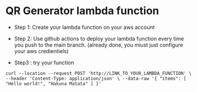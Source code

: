 # QR Generator lambda function

* Step 1: Create your lambda function on your aws account

* Step 2: Use github actions to deploy your lambda function every time you push to the main branch. (already done, you miust just configure your aws credientiels)

* Step3 : try your function

`
curl --location --request POST 'http://LINK_TO_YOUR_LAMBDA_FUNCTION' \
--header 'Content-Type: application/json' \
--data-raw '{
    "items": [
        "Hello world!",
        "Hakuna Matata"
    ]
}'
`
